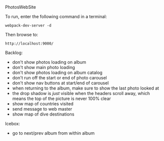 PhotosWebSite

To run, enter the following command in a terminal:

    webpack-dev-server -d

Then browse to:

    http://localhost:9000/

Backlog:
* don't show photos loading on album
* don't show main photo loading
* don't show photos loading on album catalog
* don't run off the start or end of photo carousel
* don't show nav buttons at start/end of carousel
* when returning to the album, make sure to show the last photo looked at
* the drop shadow is _just_ visible when the headers scroll away, which means the top of the picture is never 100% clear
* show map of countries visited
* send message to web master
* show map of dive destinations

Icebox:
* go to next/prev album from within album